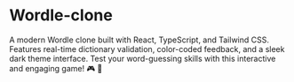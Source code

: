 # Wordle-clone
A modern Wordle clone built with React, TypeScript, and Tailwind CSS. Features real-time dictionary validation, color-coded feedback, and a sleek dark theme interface. Test your word-guessing skills with this interactive and engaging game! 🎮 🎯

